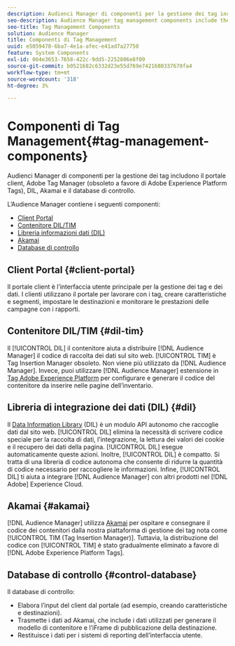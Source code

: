 ```yaml
---
description: Audienci Manager di componenti per la gestione dei tag includono il portale client, Adobe Tag Manager (obsoleto a favore di Adobe Experience Platform Launch), DIL, Akamai e il database di controllo.
seo-description: Audience Manager tag management components include the client portal, Adobe Tag Manager (deprecated in favor of Adobe Experience Platform Launch), DIL, Akamai, and the control database.
seo-title: Tag Management Components
solution: Audience Manager
title: Componenti di Tag Management
uuid: e5059478-6ba7-4e1a-afec-e41ad7a27750
feature: System Components
exl-id: 064e3653-7658-422c-9dd5-2252806e8f09
source-git-commit: b0521682c6332d23e55d769e7421680337670fa4
workflow-type: tm+mt
source-wordcount: '318'
ht-degree: 3%

---
```


# Componenti di Tag Management{#tag-management-components}

Audienci Manager di componenti per la gestione dei tag includono il portale client, Adobe Tag Manager (obsoleto a favore di Adobe Experience Platform Tags), DIL, Akamai e il database di controllo.

<!-- 

c_comptag.xml

 -->

L’Audience Manager contiene i seguenti componenti:

* [Client Portal](../../reference/system-components/components-tag-management.md#client-portal)
* [Contenitore DIL/TIM](../../reference/system-components/components-tag-management.md#dil-tim)
* [Libreria informazioni dati (DIL)](../../reference/system-components/components-tag-management.md#dil)
* [Akamai](../../reference/system-components/components-tag-management.md#akamai)
* [Database di controllo](../../reference/system-components/components-tag-management.md#control-database)

## Client Portal {#client-portal}

Il portale client è l’interfaccia utente principale per la gestione dei tag e dei dati. I clienti utilizzano il portale per lavorare con i tag, creare caratteristiche e segmenti, impostare le destinazioni e monitorare le prestazioni delle campagne con i rapporti.

## Contenitore DIL/TIM {#dil-tim}

Il [!UICONTROL DIL] il contenitore aiuta a distribuire [!DNL Audience Manager] il codice di raccolta dei dati sul sito web. [!UICONTROL TIM] è Tag Insertion Manager obsoleto. Non viene più utilizzato da [!DNL Audience Manager]. Invece, puoi utilizzare [!DNL Audience Manager] estensione in [Tag Adobe Experience Platform](https://experienceleague.adobe.com/docs/experience-platform/tags/extensions/adobe/audience-manager/overview.html) per configurare e generare il codice del contenitore da inserire nelle pagine dell’inventario.

## Libreria di integrazione dei dati (DIL) {#dil}

Il [Data Information Library](../../dil/dil-overview.md) (DIL) è un modulo API autonomo che raccoglie dati dal sito web. [!UICONTROL DIL] elimina la necessità di scrivere codice speciale per la raccolta di dati, l’integrazione, la lettura dei valori dei cookie e il recupero dei dati della pagina. [!UICONTROL DIL] esegue automaticamente queste azioni. Inoltre, [!UICONTROL DIL] è compatto. Si tratta di una libreria di codice autonoma che consente di ridurre la quantità di codice necessario per raccogliere le informazioni. Infine, [!UICONTROL DIL] ti aiuta a integrare [!DNL Audience Manager] con altri prodotti nel [!DNL Adobe] Experience Cloud.

## Akamai {#akamai}

[!DNL Audience Manager] utilizza [Akamai](https://www.akamai.com/us/en/about/) per ospitare e consegnare il codice dei contenitori dalla nostra piattaforma di gestione dei tag nota come [!UICONTROL TIM (Tag Insertion Manager)]. Tuttavia, la distribuzione del codice con [!UICONTROL TIM] è stato gradualmente eliminato a favore di [!DNL Adobe Experience Platform Tags].

## Database di controllo {#control-database}

Il database di controllo:

* Elabora l’input del client dal portale (ad esempio, creando caratteristiche e destinazioni).
* Trasmette i dati ad Akamai, che include i dati utilizzati per generare il modello di contenitore e l’iFrame di pubblicazione della destinazione.
* Restituisce i dati per i sistemi di reporting dell’interfaccia utente.

